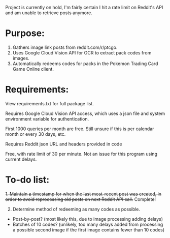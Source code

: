Project is currently on hold, I'm fairly certain I hit a rate limit on Reddit's API and am unable to retrieve posts anymore.

# Purpose:

1. Gathers image link posts from reddit.com/r/ptcgo.
2. Uses Google Cloud Vision API for OCR to extract pack codes from images.
3. Automatically redeems codes for packs in the Pokemon Trading Card Game Online client.

# Requirements:

View requirements.txt for full package list.

Requires Google Cloud Vision API access, which uses a json file and system environment variable for authentication.

First 1000 queries per month are free. Still unsure if this is per calendar month or every 30 days, etc.

Requires Reddit json URL and headers provided in code

Free, with rate limit of 30 per minute. Not an issue for this program using current delays.

# To-do list:

~~1. Maintain a timestamp for when the last most-recent post was created, in order to avoid reprocessing old posts on next Reddit API call.~~ Complete!

2. Determine method of redeeming as many codes as possible.
  * Post-by-post? (most likely this, due to image processing adding delays)
  * Batches of 10 codes? (unlikely, too many delays added from processing a possible second image if the first image contains fewer than 10 codes)
